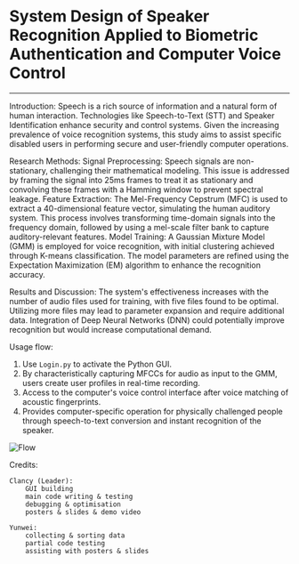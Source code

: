# System Design of Speaker Recognition Applied to Biometric Authentication and Computer Voice Control

---

Introduction: Speech is a rich source of information and a natural form of human interaction. Technologies like Speech-to-Text (STT) and Speaker Identification enhance security and control systems. Given the increasing prevalence of voice recognition systems, this study aims to assist specific disabled users in performing secure and user-friendly computer operations.

Research Methods:
Signal Preprocessing: Speech signals are non-stationary, challenging their mathematical modeling. This issue is addressed by framing the signal into 25ms frames to treat it as stationary and convolving these frames with a Hamming window to prevent spectral leakage.
Feature Extraction: The Mel-Frequency Cepstrum (MFC) is used to extract a 40-dimensional feature vector, simulating the human auditory system. This process involves transforming time-domain signals into the frequency domain, followed by using a mel-scale filter bank to capture auditory-relevant features.
Model Training: A Gaussian Mixture Model (GMM) is employed for voice recognition, with initial clustering achieved through K-means classification. The model parameters are refined using the Expectation Maximization (EM) algorithm to enhance the recognition accuracy.

Results and Discussion: The system's effectiveness increases with the number of audio files used for training, with five files found to be optimal. Utilizing more files may lead to parameter expansion and require additional data. Integration of Deep Neural Networks (DNN) could potentially improve recognition but would increase computational demand.

Usage flow:
1. Use `Login.py` to activate the Python GUI.
2. By characteristically capturing MFCCs for audio as input to the GMM, users create user profiles in real-time recording.
3. Access to the computer's voice control interface after voice matching of acoustic fingerprints.
4. Provides computer-specific operation for physically challenged people through speech-to-text conversion and instant recognition of the speaker.

![Flow](https://user-images.githubusercontent.com/56038738/226797803-65372cf7-f749-41cc-87fd-e48a7d8df247.jpg)

Credits:

	Clancy (Leader):
		GUI building  
		main code writing & testing  
		debugging & optimisation  
		posters & slides & demo video

	Yunwei:
		collecting & sorting data  
		partial code testing  
		assisting with posters & slides
